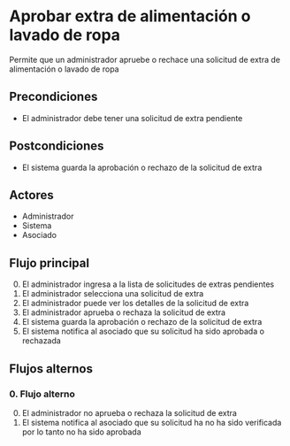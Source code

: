 # Aprobar extra de alimentación o lavado de ropa

Permite que un administrador apruebe o rechace una solicitud de extra de alimentación o lavado de ropa

## Precondiciones

* El administrador debe tener una solicitud de extra pendiente

## Postcondiciones

* El sistema guarda la aprobación o rechazo de la solicitud de extra

## Actores

* Administrador
* Sistema
* Asociado

## Flujo principal

0. El administrador ingresa a la lista de solicitudes de extras pendientes
1. El administrador selecciona una solicitud de extra
2. El administrador puede ver los detalles de la solicitud de extra
3. El administrador aprueba o rechaza la solicitud de extra
4. El sistema guarda la aprobación o rechazo de la solicitud de extra
5. El sistema notifica al asociado que su solicitud ha sido aprobada o rechazada

## Flujos alternos

### 0.  Flujo alterno

0. El administrador no aprueba o rechaza la solicitud de extra
1. El sistema notifica al asociado que su solicitud ha no ha sido verificada por lo tanto no ha sido aprobada

